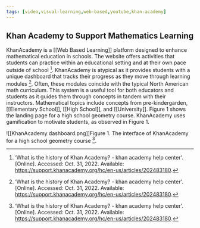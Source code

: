 ```yaml
---
tags: [video,visual-learning,web-based,youtube,khan-academy]
---
```


## Khan Academy to Support Mathematics Learning

KhanAcademy is a [[Web Based Learning]] platform designed to enhance mathematical education in schools. The website offers activities that students can practice within an educational setting and at their own pace outside of school [^1]. KhanAcademy is atypical as it provides students with a unique dashboard that tracks their progress as they move through learning modules [^1]. Often, these modules coincide with the typical North American math curriculum. This system is a useful tool for both educators and students as it guides them through concepts in tandem with their instructors. Mathematical topics include concepts from pre-kindergarden, [[Elementary School]], [[High School]], and [[University]].  Figure 1 shows the landing page for a high school geometry course. KhanAcademy uses gamification to motivate students, as observed in Figure 1.

![[KhanAcademy dashboard.png]]Figure 1.  The interface of KhanAcademy for a high school geometry course [^1].

[^1]: ‘What is the history of Khan Academy? - khan academy help center'. [Online]. Accessed: Oct. 31, 2022. Available: https://support.khanacademy.org/hc/en-us/articles/202483180.